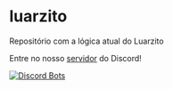 # luarzito
Repositório com a lógica atual do Luarzito

Entre no nosso [servidor](https://discord.gg/XKHcPa4fde) do Discord!

[![Discord Bots](https://top.gg/api/widget/743841329334845530.svg)](https://top.gg/bot/743841329334845530)

